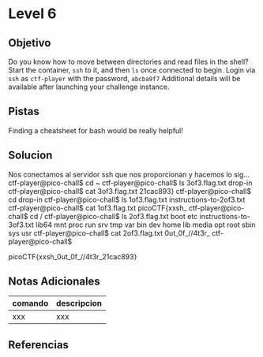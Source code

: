 # Level 6
## Objetivo
Do you know how to move between directories and read files in the shell? Start the container, `ssh` to it, and then `ls` once connected to begin. Login via `ssh` as `ctf-player` with the password, `abcba9f7`
Additional details will be available after launching your challenge instance.
## Pistas
Finding a cheatsheet for bash would be really helpful!
## Solucion
Nos conectamos al servidor ssh que nos proporcionan y hacemos lo sig...
ctf-player@pico-chall$ cd ~
ctf-player@pico-chall$ ls
3of3.flag.txt  drop-in
ctf-player@pico-chall$ cat 3of3.flag.txt
21cac893}
ctf-player@pico-chall$ cd drop-in
ctf-player@pico-chall$ ls
1of3.flag.txt  instructions-to-2of3.txt
ctf-player@pico-chall$ cat 1of3.flag.txt
picoCTF{xxsh_
ctf-player@pico-chall$ cd /
ctf-player@pico-chall$ ls
2of3.flag.txt  boot  etc   instructions-to-3of3.txt  lib64  mnt  proc  run   srv  tmp  var
bin            dev   home  lib                       media  opt  root  sbin  sys  usr
ctf-player@pico-chall$ cat 2of3.flag.txt
0ut_0f_\/\/4t3r_
ctf-player@pico-chall$ 

picoCTF{xxsh_0ut_0f_\/\/4t3r_21cac893}
## Notas Adicionales
|comando|descripcion|
|-------|-----------|
|xxx|xxx|
## Referencias